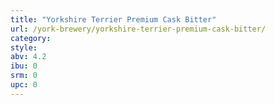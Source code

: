 ```yaml
---
title: "Yorkshire Terrier Premium Cask Bitter"
url: /york-brewery/yorkshire-terrier-premium-cask-bitter/
category: 
style: 
abv: 4.2
ibu: 0
srm: 0
upc: 0
---
```


